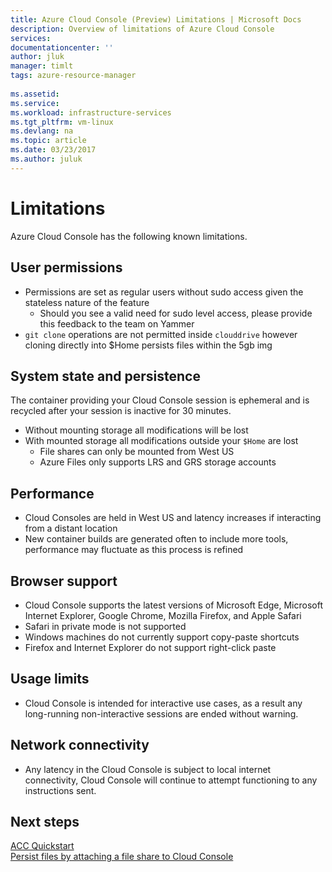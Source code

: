 ```yaml
---
title: Azure Cloud Console (Preview) Limitations | Microsoft Docs
description: Overview of limitations of Azure Cloud Console
services: 
documentationcenter: ''
author: jluk
manager: timlt
tags: azure-resource-manager
 
ms.assetid: 
ms.service: 
ms.workload: infrastructure-services
ms.tgt_pltfrm: vm-linux
ms.devlang: na
ms.topic: article
ms.date: 03/23/2017
ms.author: juluk
---
```


# Limitations
Azure Cloud Console has the following known limitations.

## User permissions
* Permissions are set as regular users without sudo access given the stateless nature of the feature
  * Should you see a valid need for sudo level access, please provide this feedback to the team on Yammer
* `git clone` operations are not permitted inside `clouddrive` however cloning directly into $Home persists files within the 5gb img 

## System state and persistence
The container providing your Cloud Console session is ephemeral and is recycled after your session is inactive for 30 minutes.
* Without mounting storage all modifications will be lost
* With mounted storage all modifications outside your `$Home` are lost
  * File shares can only be mounted from West US
  * Azure Files only supports LRS and GRS storage accounts

## Performance
* Cloud Consoles are held in West US and latency increases if interacting from a distant location
* New container builds are generated often to include more tools, performance may fluctuate as this process is refined

## Browser support
* Cloud Console supports the latest versions of Microsoft Edge, Microsoft Internet Explorer, Google Chrome, Mozilla Firefox, and Apple Safari
* Safari in private mode is not supported
* Windows machines do not currently support copy-paste shortcuts
* Firefox and Internet Explorer do not support right-click paste

## Usage limits
* Cloud Console is intended for interactive use cases, as a result any long-running non-interactive sessions are ended without warning.

## Network connectivity
* Any latency in the Cloud Console is subject to local internet connectivity, Cloud Console will continue to attempt functioning to any instructions sent.

## Next steps
[ACC Quickstart](acc-quickstart.md) <br>
[Persist files by attaching a file share to Cloud Console](/How-to/acc-persisting-storage.md) 